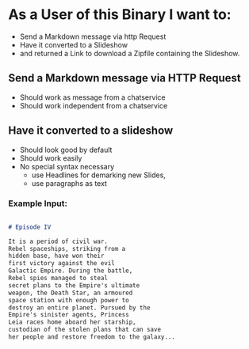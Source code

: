 # As a User of this Binary I want to:
 - Send a Markdown message via http Request
 - Have it converted to a Slideshow
 - and returned a Link to download a Zipfile containing the Slideshow.

## Send a Markdown message via HTTP Request
 - Should work as message from a chatservice
 - Should work independent from a chatservice

## Have it converted to a slideshow
 - Should look good by default
 - Should work easily
 - No special syntax necessary
    - use Headlines for demarking new Slides,
    - use paragraphs as text



### Example Input:

```markdown

# Episode IV

It is a period of civil war.
Rebel spaceships, striking from a
hidden base, have won their
first victory against the evil
Galactic Empire. During the battle,
Rebel spies managed to steal
secret plans to the Empire's ultimate
weapon, the Death Star, an armoured
space station with enough power to
destroy an entire planet. Pursued by the
Empire's sinister agents, Princess
Leia races home aboard her starship,
custodian of the stolen plans that can save
her people and restore freedom to the galaxy...

```